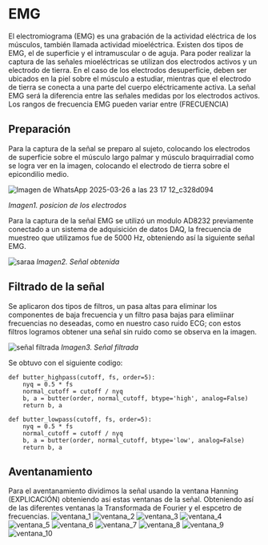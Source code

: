 # EMG
El electromiograma (EMG) es una grabación de la actividad eléctrica de los músculos, también llamada actividad mioeléctrica. Existen dos tipos de EMG, el de superficie y el intramuscular o de aguja. 
Para poder realizar la captura de las señales mioeléctricas se utilizan dos electrodos activos y un electrodo de tierra. En el caso de los electrodos desuperficie, deben ser ubicados en la piel sobre el músculo a estudiar, mientras que el electrodo de tierra se conecta a una parte del cuerpo eléctricamente activa. La señal EMG será la diferencia entre las señales medidas por los electrodos activos. 
Los rangos de frecuencia EMG pueden variar entre (FRECUENCIA)


## Preparación
Para la captura de la señal se preparo al sujeto, colocando los electrodos de superficie sobre el músculo largo palmar y músculo braquirradial como se logra ver en la imagen, colocando el electrodo de tierra sobre el epicondilio medio. 

![Imagen de WhatsApp 2025-03-26 a las 23 17 12_c328d094](https://github.com/user-attachments/assets/e993660d-20cb-40b9-b269-3993543d67d3)

*Imagen1. posicion de los electrodos*


Para la captura de la señal EMG se utilizó un modulo AD8232 previamente conectado a un sistema de adquisición de datos DAQ, la frecuencia de muestreo que utilizamos fue de 5000 Hz, obteniendo así la siguiente señal EMG.

![saraa](https://github.com/user-attachments/assets/e5db7a64-e507-445b-89e9-930e71df5a64)
*Imagen2. Señal obtenida*

## Filtrado de la señal
Se aplicaron dos tipos de filtros, un pasa altas para eliminar los componentes de baja frecuencia y un filtro pasa bajas para elimiinar frecuencias no deseadas, como en nuestro caso ruido ECG; con estos filtros logramos obtener una señal sin ruido como se observa en la imagen. 

![señal filtrada](https://github.com/user-attachments/assets/3067e563-bbf1-4fd3-9950-24c189059174)
*Imagen3. Señal filtrada*

Se obtuvo con el siguiente codigo:
```
def butter_highpass(cutoff, fs, order=5):
    nyq = 0.5 * fs
    normal_cutoff = cutoff / nyq
    b, a = butter(order, normal_cutoff, btype='high', analog=False)
    return b, a

def butter_lowpass(cutoff, fs, order=5):
    nyq = 0.5 * fs
    normal_cutoff = cutoff / nyq
    b, a = butter(order, normal_cutoff, btype='low', analog=False)
    return b, a
  ```  

## Aventanamiento 
Para el aventanamiento dividimos la señal usando la ventana Hanning (EXPLICACIÓN) obteniendo así estas ventanas de la señal. 
Obteniendo así de las diferentes ventanas la Transformada de Fourier y el espcetro de frecuencias. 
![ventana_1](https://github.com/user-attachments/assets/566206fb-726d-49ed-9c77-01ec71fa05e5)
![ventana_2](https://github.com/user-attachments/assets/45228098-1ca5-429f-9694-853e108d3aef)
![ventana_3](https://github.com/user-attachments/assets/718379ff-009b-465e-88d2-9e62374ca18b)
![ventana_4](https://github.com/user-attachments/assets/42f1498f-c772-4a8c-98b9-b3f36cc901bc)
![ventana_5](https://github.com/user-attachments/assets/1dc59f42-fc4a-4183-a02a-f1eb975ce702)
![ventana_6](https://github.com/user-attachments/assets/007b349a-0003-44dc-ba64-1b4d721382ec)
![ventana_7](https://github.com/user-attachments/assets/9174ac4d-731b-4144-9061-ebf72bc4ac3b)
![ventana_8](https://github.com/user-attachments/assets/ca3038e4-b095-43a5-b203-502c66a30591)
![ventana_9](https://github.com/user-attachments/assets/bbbb28e0-2a04-4a66-9e1e-22e52ef06ce1)
![ventana_10](https://github.com/user-attachments/assets/e0d211a0-840b-47a1-ad3d-2444042dc688)












